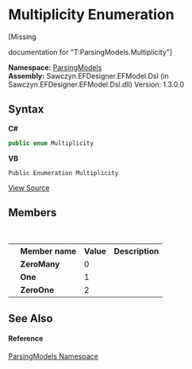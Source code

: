 # Multiplicity Enumeration
 

\[Missing <summary> documentation for "T:ParsingModels.Multiplicity"\]

**Namespace:**&nbsp;<a href="N_ParsingModels">ParsingModels</a><br />**Assembly:**&nbsp;Sawczyn.EFDesigner.EFModel.Dsl (in Sawczyn.EFDesigner.EFModel.Dsl.dll) Version: 1.3.0.0

## Syntax

**C#**<br />
``` C#
public enum Multiplicity
```

**VB**<br />
``` VB
Public Enumeration Multiplicity
```

<a href="https://github.com/msawczyn/EFDesigner/tree/master/src/ParsingModels/Multiplicity.cs" title="View the source code">View Source</a><br />

## Members
&nbsp;<table><tr><th></th><th>Member name</th><th>Value</th><th>Description</th></tr><tr><td /><td target="F:ParsingModels.Multiplicity.ZeroMany">**ZeroMany**</td><td>0</td><td /></tr><tr><td /><td target="F:ParsingModels.Multiplicity.One">**One**</td><td>1</td><td /></tr><tr><td /><td target="F:ParsingModels.Multiplicity.ZeroOne">**ZeroOne**</td><td>2</td><td /></tr></table>

## See Also


#### Reference
<a href="N_ParsingModels">ParsingModels Namespace</a><br />